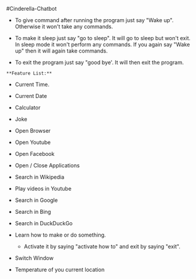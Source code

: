 #Cinderella-Chatbot
* To give command after running the program just say "Wake up". Otherwise it won't take any commands.

* To make it sleep just say "go to sleep". It will go to sleep but won't exit. In sleep mode it won't perform any commands. If you again say "Wake up" then it will again take commands.

* To exit the program just say "good bye'. It will then exit the program.

`**Feature List:**`
* Current Time.
* Current Date
* Calculator
* Joke
* Open Browser
* Open Youtube
* Open Facebook
* Open / Close Applications
* Search in Wikipedia
* Play videos in Youtube
* Search in Google
* Search in Bing
* Search in DuckDuckGo
* Learn how to make or do something. 
  * Activate it by saying "activate how to" and exit by saying "exit".
    
* Switch Window
* Temperature of you current location